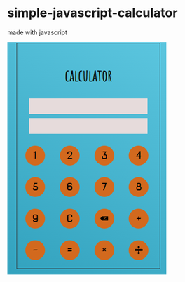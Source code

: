 # simple-javascript-calculator

made with javascript

<img src="img.png"
     alt="Markdown Monster icon"
     style="float: left; margin-right: 10px;" />
